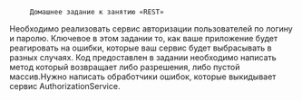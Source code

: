          Домашнее задание к занятию «REST»


 Необходимо реализовать сервис авторизации пользователей по логину и паролю. Ключевое в этом задании то, как ваше приложение будет реагировать на ошибки, которые ваш сервис будет выбрасывать в разных случаях. Код предоставлен в задании необходимо написать метод который возвращает либо разрешения, либо пустой массив.Нужно написать обработчики ошибок, которые выкидывает сервис AuthorizationService.        